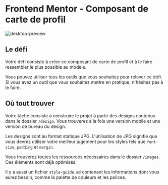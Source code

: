 # Frontend Mentor - Composant de carte de profil

![desktop-preview](https://user-images.githubusercontent.com/93844493/140976147-ac44c034-d3d8-4090-9a76-56c42b565144.jpg)



## Le défi

Votre défi consiste à créer ce composant de carte de profil et à le faire ressembler le plus possible au modèle.

Vous pouvez utiliser tous les outils que vous souhaitez pour relever ce défi. Si vous avez un outil que vous souhaitez mettre en pratique, n'hésitez pas à le faire.



## Où tout trouver

Votre tâche consiste à construire le projet à partir des designs contenus dans le dossier `/design`. Vous trouverez à la fois une version mobile et une version de bureau du design. 

Les designs sont au format statique JPG. L'utilisation de JPG signifie que vous devrez utiliser votre meilleur jugement pour les styles tels que `font-size`, `padding` et `margin`. 



Vous trouverez toutes les ressources nécessaires dans le dossier `/images`. Ces éléments sont déjà optimisés.

Il y a aussi un fichier `style-guide.md` contenant les informations dont vous aurez besoin, comme la palette de couleurs et les polices.



